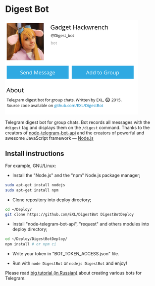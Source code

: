 Digest Bot
=============

![Bot Screen](Images/DigestBotScreen.png)

Telegram digest bot for group chats.
Bot records all messages with the `#digest` tag and displays them on the `/digest` command.
Thanks to the creators of [node-telegram-bot-api](https://github.com/yagop/node-telegram-bot-api) and the creators of powerful and awesome JavaScript framework — [Node.js](https://nodejs.org/en/)

## Install instructions

For example, GNU/Linux:

* Install the "Node.js" and the "npm" Node.js package manager;

```sh
sudo apt-get install nodejs
sudo apt-get install npm
```

* Clone repository into deploy directory;

```sh
cd ~/Deploy/
git clone https://github.com/EXL/DigestBot DigestBotDeploy
```

* Install "node-telegram-bot-api", "request" and others modules into deploy directory;

```sh
cd ~/Deploy/DigestBotDeploy/
npm install # or npm ci
```

* Write your token in "BOT_TOKEN_ACCESS.json" file.

* Run with `node DigestBot` or `nodejs DigestBot` and enjoy!

Please read [big tutorial (in Russian)](http://exlmoto.ru/writing-telegram-bots/) about creating various bots for Telegram.
